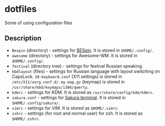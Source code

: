 dotfiles
========

Some of using configuration files

Description
-----------
* `Bespin` (directory) - settings for [BESpin](http://kde-look.org/content/show.php/Bespin?content=63928). It is stored in `$HOME/.config/`.
* `awesome` (directory) - settings for Awesome-WM. It is stored in `$HOME/.config/`.
* `festival` (directory tree) - settings for festival Russian speaking.
* `kbdlayout` (files) - settings for Russian language with layout switching on CapsLock. `20-keyboard.conf` (X11 settings) is stored in `/etc/X11/xorg.conf.d/`. `my.map.gz` (keymap) is stored in `/usr/share/kbd/keymaps/i386/qwerty`.
* `kdmrc` - settings for KDM. It is stored as `/usr/share/config/kdm/kdmrc`.
* `sakura.conf` - settings for [Sakura terminal](https://launchpad.net/sakura). It is stored in `$HOME/.config/sakura/`.
* `vimrc` - settings for VIM. It is stored as `$HOME/.vimrc`.
* `zshrc` - settings (for root and normal user) for zsh. It is stored as `$HOME/.zshrc`.